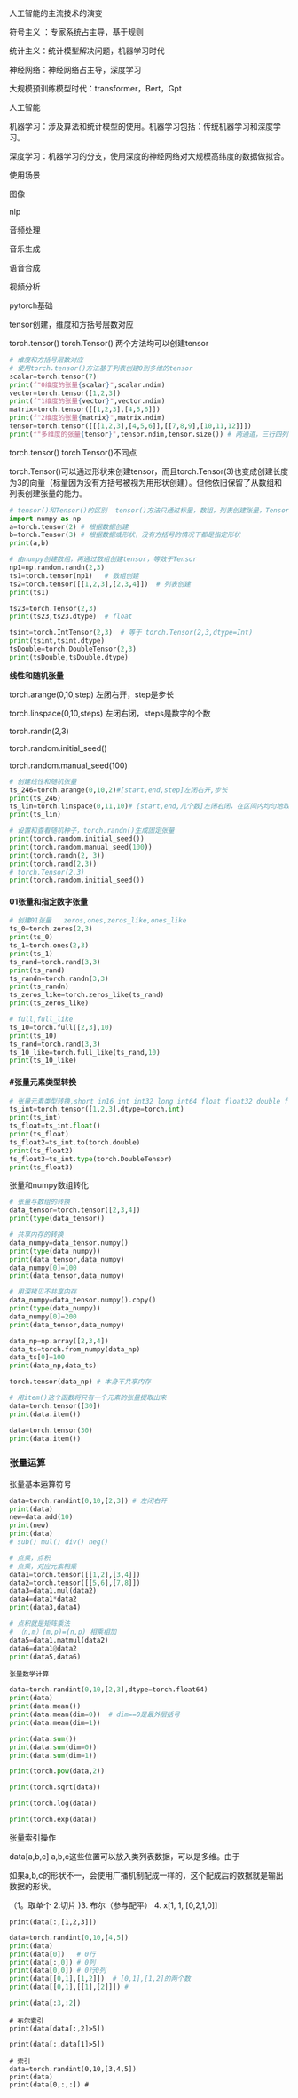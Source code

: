 人工智能的主流技术的演变

符号主义 ：专家系统占主导，基于规则

统计主义：统计模型解决问题，机器学习时代

神经网络：神经网络占主导，深度学习

大规模预训练模型时代：transformer，Bert，Gpt





人工智能

机器学习：涉及算法和统计模型的使用。机器学习包括：传统机器学习和深度学习。

深度学习：机器学习的分支，使用深度的神经网络对大规模高纬度的数据做拟合。



使用场景

图像

nlp

音频处理

音乐生成

语音合成

视频分析





pytorch基础

tensor创建，维度和方括号层数对应

torch.tensor() torch.Tensor() 两个方法均可以创建tensor

```python
# 维度和方括号层数对应
# 使用torch.tensor()方法基于列表创建0到多维的tensor
scalar=torch.tensor(7)
print(f"0维度的张量{scalar}",scalar.ndim)
vector=torch.tensor([1,2,3])
print(f"1维度的张量{vector}",vector.ndim)
matrix=torch.tensor([[1,2,3],[4,5,6]])
print(f"2维度的张量{matrix}",matrix.ndim)
tensor=torch.tensor([[[1,2,3],[4,5,6]],[[7,8,9],[10,11,12]]])
print(f"多维度的张量{tensor}",tensor.ndim,tensor.size()) # 两通道，三行四列
```



torch.tensor()  torch.Tensor()不同点

torch.Tensor()可以通过形状来创建tensor，而且torch.Tensor(3)也变成创建长度为3的向量（标量因为没有方括号被视为用形状创建）。但他依旧保留了从数组和列表创建张量的能力。



```python
# tensor()和Tensor()的区别  tensor()方法只通过标量，数组，列表创建张量，Tensor()即可以通过数组和列表创建张量，也可以通过形状创建张量，注意标量因为没有方括号被视为用形状创建。
import numpy as np
a=torch.tensor(2) # 根据数据创建
b=torch.Tensor(3) # 根据数据或形状，没有方括号的情况下都是指定形状
print(a,b)

# 由numpy创建数组，再通过数组创建tensor，等效于Tensor
np1=np.random.randn(2,3)
ts1=torch.tensor(np1)   # 数组创建
ts2=torch.tensor([[1,2,3],[2,3,4]])  # 列表创建
print(ts1)

ts23=torch.Tensor(2,3)
print(ts23,ts23.dtype)  # float

tsint=torch.IntTensor(2,3)  # 等于 torch.Tensor(2,3,dtype=Int)
print(tsint,tsint.dtype)
tsDouble=torch.DoubleTensor(2,3)
print(tsDouble,tsDouble.dtype)
```



**线性和随机张量**

torch.arange(0,10,step) 左闭右开，step是步长

torch.linspace(0,10,steps)  左闭右闭，steps是数字的个数

torch.randn(2,3)

torch.random.initial_seed()

torch.random.manual_seed(100)

```python
# 创建线性和随机张量
ts_246=torch.arange(0,10,2)#[start,end,step]左闭右开,步长
print(ts_246)
ts_lin=torch.linspace(0,11,10)# [start,end,几个数]左闭右闭，在区间内均匀地取多少个数
print(ts_lin)

# 设置和查看随机种子，torch.randn()生成固定张量
print(torch.random.initial_seed())
print(torch.random.manual_seed(100))
print(torch.randn(2, 3))
print(torch.rand(2,3))
# torch.Tensor(2,3)
print(torch.random.initial_seed())
```



#### 01张量和指定数字张量

```python
# 创建01张量   zeros,ones,zeros_like,ones_like
ts_0=torch.zeros(2,3)
print(ts_0)
ts_1=torch.ones(2,3)
print(ts_1)
ts_rand=torch.rand(3,3)
print(ts_rand)
ts_randn=torch.randn(3,3)
print(ts_randn)
ts_zeros_like=torch.zeros_like(ts_rand)
print(ts_zeros_like)
```



```python
# full,full_like
ts_10=torch.full([2,3],10)
print(ts_10)
ts_rand=torch.rand(3,3)
ts_10_like=torch.full_like(ts_rand,10)
print(ts_10_like)
```



#### #张量元素类型转换

```python
# 张量元素类型转换,short in16 int int32 long int64 float float32 double float64
ts_int=torch.tensor([1,2,3],dtype=torch.int)
print(ts_int)
ts_float=ts_int.float()
print(ts_float)
ts_float2=ts_int.to(torch.double)
print(ts_float2)
ts_float3=ts_int.type(torch.DoubleTensor)
print(ts_float3)
```



张量和numpy数组转化

```python
# 张量与数组的转换
data_tensor=torch.tensor([2,3,4])
print(type(data_tensor))

# 共享内存的转换
data_numpy=data_tensor.numpy()
print(type(data_numpy))
print(data_tensor,data_numpy)
data_numpy[0]=100
print(data_tensor,data_numpy)

# 用深拷贝不共享内存
data_numpy=data_tensor.numpy().copy()
print(type(data_numpy))
data_numpy[0]=200
print(data_tensor,data_numpy)
```

```python
data_np=np.array([2,3,4])
data_ts=torch.from_numpy(data_np)
data_ts[0]=100
print(data_np,data_ts)

torch.tensor(data_np) # 本身不共享内存
```

```python
# 用item()这个函数将只有一个元素的张量提取出来
data=torch.tensor([30])
print(data.item())

data=torch.tensor(30)
print(data.item())
```





### 张量运算

张量基本运算符号

```python
data=torch.randint(0,10,[2,3]) # 左闭右开
print(data)
new=data.add(10)
print(new)
print(data)
# sub() mul() div() neg()
```

```python
# 点乘，点积
# 点乘，对应元素相乘
data1=torch.tensor([[1,2],[3,4]])
data2=torch.tensor([[5,6],[7,8]])
data3=data1.mul(data2)
data4=data1*data2
print(data3,data4)

# 点积就是矩阵乘法
# （n,m）(m,p)=(n,p) 相乘相加  
data5=data1.matmul(data2)
data6=data1@data2
print(data5,data6)
```

```
张量数学计算
```

```python
data=torch.randint(0,10,[2,3],dtype=torch.float64)
print(data)
print(data.mean())
print(data.mean(dim=0))  # dim==0是最外层括号
print(data.mean(dim=1))

print(data.sum())
print(data.sum(dim=0))
print(data.sum(dim=1))

print(torch.pow(data,2))    

print(torch.sqrt(data))

print(torch.log(data))

print(torch.exp(data))
```

张量索引操作

data[a,b,c]  a,b,c这些位置可以放入类列表数据，可以是多维。由于

如果a,b,c的形状不一，会使用广播机制配成一样的，这个配成后的数据就是输出数据的形状。



（1。取单个   2.切片    )3. 布尔（参与配平）   4. x[1, 1, [0,2,1,0]]

```
print(data[:,[1,2,3]])
```

```python
data=torch.randint(0,10,[4,5])
print(data)
print(data[0])   # 0行
print(data[:,0]) # 0列
print(data[0,0]) # 0行0列
print(data[[0,1],[1,2]])  # [0,1],[1,2]的两个数
print(data[[0,1],[[1],[2]]]) # 

print(data[:3,:2])
```

```
# 布尔索引
print(data[data[:,2]>5])

print(data[:,data[1]>5])
```

```
# 索引
data=torch.randint(0,10,[3,4,5])
print(data)
print(data[0,:,:]) # 
```